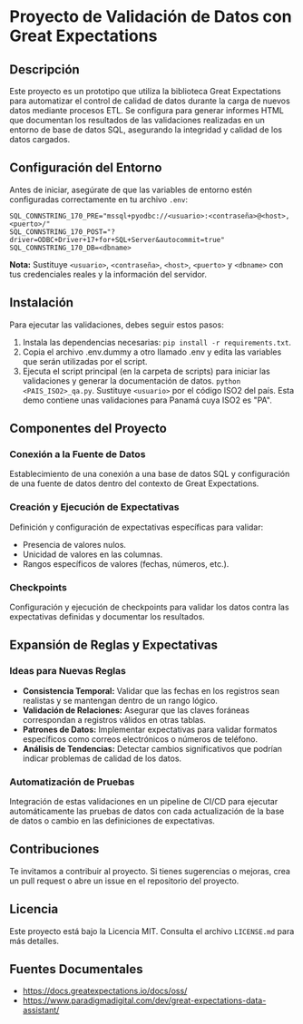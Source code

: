 # Proyecto de Validación de Datos con Great Expectations

## Descripción

Este proyecto es un prototipo que utiliza la biblioteca Great Expectations para automatizar el control de calidad de datos durante la carga de nuevos datos mediante procesos ETL. Se configura para generar informes HTML que documentan los resultados de las validaciones realizadas en un entorno de base de datos SQL, asegurando la integridad y calidad de los datos cargados.

## Configuración del Entorno

Antes de iniciar, asegúrate de que las variables de entorno estén configuradas correctamente en tu archivo `.env`:

```plaintext
SQL_CONNSTRING_170_PRE="mssql+pyodbc://<usuario>:<contraseña>@<host>,<puerto>/"
SQL_CONNSTRING_170_POST="?driver=ODBC+Driver+17+for+SQL+Server&autocommit=true"
SQL_CONNSTRING_170_DB=<dbname>
```

**Nota:** Sustituye `<usuario>`, `<contraseña>`, `<host>`, `<puerto>` y `<dbname>` con tus credenciales reales y la información del servidor.

## Instalación

Para ejecutar las validaciones, debes seguir estos pasos:

1. Instala las dependencias necesarias: `pip install -r requirements.txt`.
2. Copia el archivo .env.dummy a otro llamado .env y edita las variables que serán utilizadas por el script.
2. Ejecuta el script principal (en la carpeta de scripts) para iniciar las validaciones y generar la documentación de datos. `python <PAIS_ISO2>_qa.py`. Sustituye `<usuario>` por el código ISO2 del país. Esta demo contiene unas validaciones para Panamá cuya ISO2 es "PA".

## Componentes del Proyecto

### Conexión a la Fuente de Datos

Establecimiento de una conexión a una base de datos SQL y configuración de una fuente de datos dentro del contexto de Great Expectations.

### Creación y Ejecución de Expectativas

Definición y configuración de expectativas específicas para validar:

- Presencia de valores nulos.
- Unicidad de valores en las columnas.
- Rangos específicos de valores (fechas, números, etc.).

### Checkpoints

Configuración y ejecución de checkpoints para validar los datos contra las expectativas definidas y documentar los resultados.

## Expansión de Reglas y Expectativas

### Ideas para Nuevas Reglas

- **Consistencia Temporal:** Validar que las fechas en los registros sean realistas y se mantengan dentro de un rango lógico.
- **Validación de Relaciones:** Asegurar que las claves foráneas correspondan a registros válidos en otras tablas.
- **Patrones de Datos:** Implementar expectativas para validar formatos específicos como correos electrónicos o números de teléfono.
- **Análisis de Tendencias:** Detectar cambios significativos que podrían indicar problemas de calidad de los datos.

### Automatización de Pruebas

Integración de estas validaciones en un pipeline de CI/CD para ejecutar automáticamente las pruebas de datos con cada actualización de la base de datos o cambio en las definiciones de expectativas.

## Contribuciones

Te invitamos a contribuir al proyecto. Si tienes sugerencias o mejoras, crea un pull request o abre un issue en el repositorio del proyecto.

## Licencia

Este proyecto está bajo la Licencia MIT. Consulta el archivo `LICENSE.md` para más detalles.

## Fuentes Documentales

- https://docs.greatexpectations.io/docs/oss/
- https://www.paradigmadigital.com/dev/great-expectations-data-assistant/ 